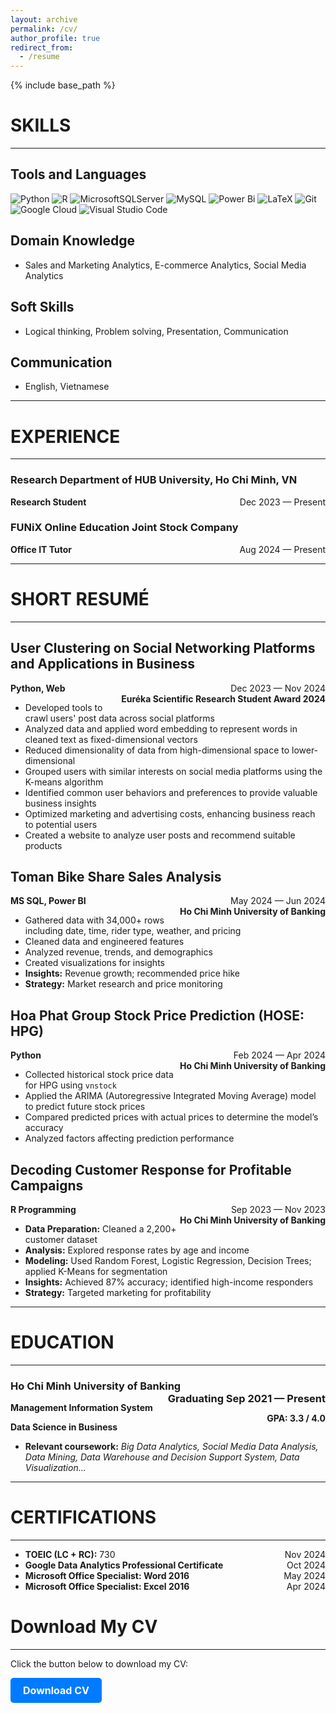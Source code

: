 ```yaml
---
layout: archive
permalink: /cv/
author_profile: true
redirect_from:
  - /resume
---
```

{% include base_path %}
# SKILLS
---
## Tools and Languages
![Python](https://img.shields.io/badge/python-3670A0?style=for-the-badge&logo=python&logoColor=ffdd54) ![R](https://img.shields.io/badge/r-%23276DC3.svg?style=for-the-badge&logo=r&logoColor=white) 	![MicrosoftSQLServer](https://img.shields.io/badge/Microsoft%20SQL%20Server-CC2927?style=for-the-badge&logo=microsoft%20sql%20server&logoColor=white) ![MySQL](https://img.shields.io/badge/mysql-4479A1.svg?style=for-the-badge&logo=mysql&logoColor=white) ![Power Bi](https://img.shields.io/badge/power_bi-F2C811?style=for-the-badge&logo=powerbi&logoColor=black) 	![LaTeX](https://img.shields.io/badge/latex-%23008080.svg?style=for-the-badge&logo=latex&logoColor=white) ![Git](https://img.shields.io/badge/git-%23F05033.svg?style=for-the-badge&logo=git&logoColor=white) ![Google Cloud](https://img.shields.io/badge/GoogleCloud-%234285F4.svg?style=for-the-badge&logo=google-cloud&logoColor=white) ![Visual Studio Code](https://img.shields.io/badge/Visual%20Studio%20Code-0078d7.svg?style=for-the-badge&logo=visual-studio-code&logoColor=white)

## Domain Knowledge
  - Sales and Marketing Analytics, E-commerce Analytics, Social Media Analytics

## Soft Skills
  - Logical thinking, Problem solving, Presentation, Communication

## Communication
  - English, Vietnamese

---

# EXPERIENCE
---

### Research Department of HUB University, Ho Chi Minh, VN  
**Research Student**  <span style="float: right;">Dec 2023 — Present</span>
### FUNiX Online Education Joint Stock Company  
**Office IT Tutor**    <span style="float: right;">Aug 2024 — Present</span>

---

# SHORT RESUMÉ
---

## User Clustering on Social Networking Platforms and Applications in Business    
**Python, Web** <span style="float: right;">Dec 2023 — Nov 2024</span>\
<span style="float: right;">**Euréka Scientific Research Student Award 2024**</span>

- Developed tools to crawl users' post data across social platforms  
- Analyzed data and applied word embedding to represent words in cleaned text as fixed-dimensional vectors  
- Reduced dimensionality of data from high-dimensional space to lower-dimensional  
- Grouped users with similar interests on social media platforms using the K-means algorithm  
- Identified common user behaviors and preferences to provide valuable business insights  
- Optimized marketing and advertising costs, enhancing business reach to potential users  
- Created a website to analyze user posts and recommend suitable products  

## Toman Bike Share Sales Analysis   
**MS SQL, Power BI**<span style="float: right;">May 2024 — Jun 2024</span>\
<span style="float: right;">**Ho Chi Minh University of Banking**</span>  
  
- Gathered data with 34,000+ rows including date, time, rider type, weather, and pricing  
- Cleaned data and engineered features  
- Analyzed revenue, trends, and demographics  
- Created visualizations for insights  
- **Insights:** Revenue growth; recommended price hike  
- **Strategy:** Market research and price monitoring  

## Hoa Phat Group Stock Price Prediction (HOSE: HPG)  
**Python**  <span style="float: right;">Feb 2024 — Apr 2024</span>\
<span style="float: right;">**Ho Chi Minh University of Banking**</span>  
 
- Collected historical stock price data for HPG using `vnstock`  
- Applied the ARIMA (Autoregressive Integrated Moving Average) model to predict future stock prices  
- Compared predicted prices with actual prices to determine the model’s accuracy  
- Analyzed factors affecting prediction performance  

## Decoding Customer Response for Profitable Campaigns  
**R Programming**  <span style="float: right;">Sep 2023 — Nov 2023</span>\
<span style="float: right;">**Ho Chi Minh University of Banking**</span>
  
- **Data Preparation:** Cleaned a 2,200+ customer dataset  
- **Analysis:** Explored response rates by age and income  
- **Modeling:** Used Random Forest, Logistic Regression, Decision Trees; applied K-Means for segmentation  
- **Insights:** Achieved 87% accuracy; identified high-income responders  
- **Strategy:** Targeted marketing for profitability  

---

# EDUCATION
---

### Ho Chi Minh University of Banking <span style="float: right;">Graduating Sep 2021 — Present</span> 
**Management Information System**  <span style="float: right;">**GPA: 3.3 / 4.0**</span>

**Data Science in Business**  
- **Relevant coursework:** *Big Data Analytics, Social Media Data Analysis, Data Mining, Data Warehouse and Decision Support System, Data Visualization...*  

---

# CERTIFICATIONS
---
- **TOEIC (LC + RC):** 730  <span style="float: right;">Nov 2024</span> 
- **Google Data Analytics Professional Certificate**   <span style="float: right;">Oct 2024</span>
- **Microsoft Office Specialist: Word 2016**   <span style="float: right;">May 2024</span>
- **Microsoft Office Specialist: Excel 2016**  <span style="float: right;">Apr 2024</span>

# Download My CV
---
Click the button below to download my CV:

<a href="/_pages/cv/NguyenThuyTrinh_DataAnalystIntern.pdf" download="NguyenThuyTrinh_DataAnalystIntern.pdf" style="display: inline-block; padding: 10px 20px; font-size: 16px; font-weight: bold; color: #fff; background-color: #007BFF; text-decoration: none; border-radius: 5px;">Download CV</a>
